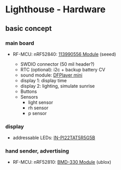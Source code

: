 # Lighthouse - Hardware

## basic concept

### main board

- RF-MCU: nRF52840: [113990556 Module](https://www.mouser.ch/ProductDetail/713-113990556) (seeed)

  - SWDIO connector (50 mil header?)
  - RTC (optional): i2c + backup battery CV
  - sound module: [DFPlayer mini](https://wiki.dfrobot.com/DFPlayer_Mini_SKU_DFR0299)
  - display 1: display time
  - display 2: lighting, simulate sunrise
  - Buttons
  - Sensors
    - light sensor
    - rh sensor
    - p sensor

### display

- addressable LEDs: [IN-PI22TAT5R5G5B](https://www.mouser.ch/ProductDetail/743-IN-PI22TAT5R5G5B)



### hand sender, advertising

- RF-MCU: nRF52810: [BMD-330 Module](https://www.mouser.ch/ProductDetail/377-BMD-330-A-R) (ublox)
